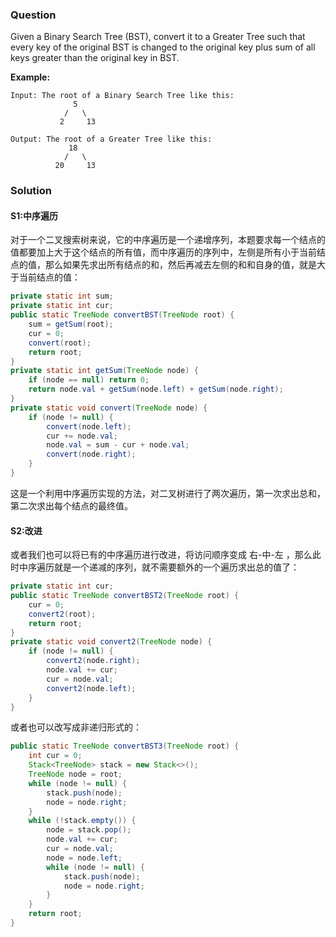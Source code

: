 ### Question

Given a Binary Search Tree (BST), convert it to a Greater Tree such that every key of the original BST is changed to the original key plus sum of all keys greater than the original key in BST.

**Example:**

```
Input: The root of a Binary Search Tree like this:
              5
            /   \
           2     13

Output: The root of a Greater Tree like this:
             18
            /   \
          20     13
```

### Solution

#### S1:中序遍历

对于一个二叉搜索树来说，它的中序遍历是一个递增序列，本题要求每一个结点的值都要加上大于这个结点的所有值，而中序遍历的序列中，左侧是所有小于当前结点的值，那么如果先求出所有结点的和，然后再减去左侧的和和自身的值，就是大于当前结点的值：

```java
private static int sum;
private static int cur;
public static TreeNode convertBST(TreeNode root) {
    sum = getSum(root);
    cur = 0;
    convert(root);
    return root;
}
private static int getSum(TreeNode node) {
    if (node == null) return 0;
    return node.val + getSum(node.left) + getSum(node.right);
}
private static void convert(TreeNode node) {
    if (node != null) {
        convert(node.left);
        cur += node.val;
        node.val = sum - cur + node.val;
        convert(node.right);
    }
}
```

这是一个利用中序遍历实现的方法，对二叉树进行了两次遍历，第一次求出总和，第二次求出每个结点的最终值。

#### S2:改进

或者我们也可以将已有的中序遍历进行改进，将访问顺序变成 右-中-左 ，那么此时中序遍历就是一个递减的序列，就不需要额外的一个遍历求出总的值了：

```java
private static int cur;
public static TreeNode convertBST2(TreeNode root) {
    cur = 0;
    convert2(root);
    return root;
}
private static void convert2(TreeNode node) {
    if (node != null) {
        convert2(node.right);
        node.val += cur;
        cur = node.val;
        convert2(node.left);
    }
}
```

或者也可以改写成非递归形式的：

```java
public static TreeNode convertBST3(TreeNode root) {
    int cur = 0;
    Stack<TreeNode> stack = new Stack<>();
    TreeNode node = root;
    while (node != null) {
        stack.push(node);
        node = node.right;
    }
    while (!stack.empty()) {
        node = stack.pop();
        node.val += cur;
        cur = node.val;
        node = node.left;
        while (node != null) {
            stack.push(node);
            node = node.right;
        }
    }
    return root;
}
```

